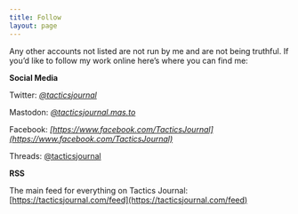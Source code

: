 ```yaml
---
title: Follow
layout: page
---
```


Any other accounts not listed are not run by me and are not being truthful. If you’d like to follow my work online here’s where you can find me:

**Social Media**

Twitter: *[@tacticsjournal](https://twitter.com/tacticsjournal)*

Mastodon: *[@tacticsjournal.mas.to](https://mas.to/@tacticsjournal)*

Facebook: *[https://www.facebook.com/TacticsJournal](https://www.facebook.com/TacticsJournal)*

Threads: [@tacticsjournal](https://www.threads.net/@tacticsjournal)

**RSS**

The main feed for everything on Tactics Journal: [https://tacticsjournal.com/feed](https://tacticsjournal.com/feed)
